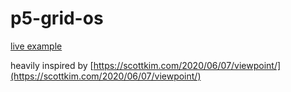 # p5-grid-os

[live example](https://error-four-o-four.github.io/p5-grid-os/)

heavily inspired by [https://scottkim.com/2020/06/07/viewpoint/](https://scottkim.com/2020/06/07/viewpoint/)